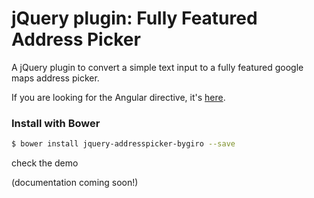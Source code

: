 # jQuery plugin: Fully Featured Address Picker

A jQuery plugin to convert a simple text input to a fully featured google maps address picker.

If you are looking for the Angular directive, it's [here]().


### Install with Bower

```bash
$ bower install jquery-addresspicker-bygiro --save
```

check the demo

(documentation coming soon!)
